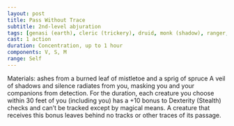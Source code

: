 ```yaml
---
layout: post
title: Pass Without Trace
subtitle: 2nd-level abjuration
tags: [genasi (earth), cleric (trickery), druid, monk (shadow), ranger, level2, abjuration]
cast: 1 action
duration: Concentration, up to 1 hour
components: V, S, M
range: Self
---
```

Materials: ashes from a burned leaf of mistletoe and a sprig of spruce
A veil of shadows and silence radiates from you, masking you and your companions from detection. For the duration, each creature you choose within 30 feet of you (including you) has a +10 bonus to Dexterity (Stealth) checks and can’t be tracked except by magical means. A creature that receives this bonus leaves behind no tracks or other traces of its passage.